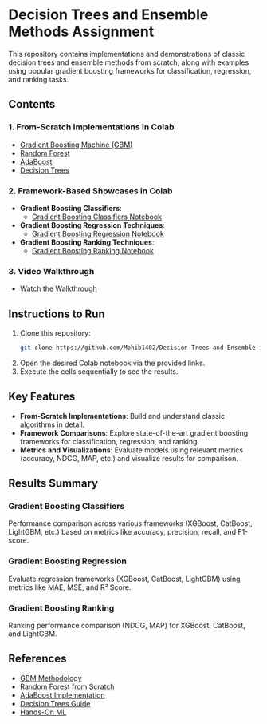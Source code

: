 # Decision Trees and Ensemble Methods Assignment

This repository contains implementations and demonstrations of classic decision trees and ensemble methods from scratch, along with examples using popular gradient boosting frameworks for classification, regression, and ranking tasks.

## Contents

### 1. **From-Scratch Implementations in Colab**
   - [Gradient Boosting Machine (GBM)](https://github.com/Mohib1402/Decision-Trees-and-Ensemble-Methods-Assignment/blob/main/ScratchGradientBoosting.ipynb)
   - [Random Forest](https://github.com/Mohib1402/Decision-Trees-and-Ensemble-Methods-Assignment/blob/main/ScratchRandomForest.ipynb)
   - [AdaBoost](https://github.com/Mohib1402/Decision-Trees-and-Ensemble-Methods-Assignment/blob/main/ScratchAdaBoost.ipynb)
   - [Decision Trees](https://github.com/Mohib1402/Decision-Trees-and-Ensemble-Methods-Assignment/blob/main/ScratchDecisionTree.ipynb)

### 2. **Framework-Based Showcases in Colab**
   - **Gradient Boosting Classifiers**:
     - [Gradient Boosting Classifiers Notebook](https://github.com/Mohib1402/Decision-Trees-and-Ensemble-Methods-Assignment/blob/main/GBMClassifier.ipynb)
   - **Gradient Boosting Regression Techniques**:
     - [Gradient Boosting Regression Notebook](https://github.com/Mohib1402/Decision-Trees-and-Ensemble-Methods-Assignment/blob/main/GBRegression.ipynb)
   - **Gradient Boosting Ranking Techniques**:
     - [Gradient Boosting Ranking Notebook](https://github.com/Mohib1402/Decision-Trees-and-Ensemble-Methods-Assignment/blob/main/GBRanking.ipynb)

### 3. **Video Walkthrough**
   - [Watch the Walkthrough](link-to-video)

## Instructions to Run

1. Clone this repository:
   ```bash
   git clone https://github.com/Mohib1402/Decision-Trees-and-Ensemble-Methods-Assignment.git
   ```
2. Open the desired Colab notebook via the provided links.
3. Execute the cells sequentially to see the results.

## Key Features

- **From-Scratch Implementations**: Build and understand classic algorithms in detail.
- **Framework Comparisons**: Explore state-of-the-art gradient boosting frameworks for classification, regression, and ranking.
- **Metrics and Visualizations**: Evaluate models using relevant metrics (accuracy, NDCG, MAP, etc.) and visualize results for comparison.

## Results Summary

### Gradient Boosting Classifiers
Performance comparison across various frameworks (XGBoost, CatBoost, LightGBM, etc.) based on metrics like accuracy, precision, recall, and F1-score.

### Gradient Boosting Regression
Evaluate regression frameworks (XGBoost, CatBoost, LightGBM) using metrics like MAE, MSE, and R² Score.

### Gradient Boosting Ranking
Ranking performance comparison (NDCG, MAP) for XGBoost, CatBoost, and LightGBM.

## References

- [GBM Methodology](https://docs.google.com/presentation/d/19j3wC-8_cz41CIm88F6kOFU8ys7zVcRfaBw6SImAeWc/edit#slide=id.ga2af525914_0_6955)
- [Random Forest from Scratch](https://github.com/veb-101/Machine-Learning-Algorithms/blob/master/Random%20Forest/random_forest.ipynb)
- [AdaBoost Implementation](https://github.com/veb-101/Machine-Learning-Algorithms/tree/master/Boosting%20-%20AdaBoost)
- [Decision Trees Guide](https://github.com/veb-101/Machine-Learning-Algorithms/tree/master/Decision%20Trees)
- [Hands-On ML](https://github.com/ageron/handson-ml3)
